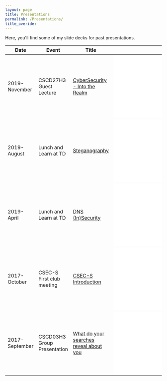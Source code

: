 ```yaml
---
layout: page
title: Presentations
permalink: /Presentations/
title_overide:
---
```


Here, you'll find some of my slide decks for past presentations.

| Date | Event | Title | Preview |
|---|---|---|---|
| 2019-November | CSCD27H3 Guest Lecture | [CyberSecurity - Into the Realm](./decks/D27_Guest_Lec.pdf) | <embed src="../decks/D27_Guest_Lec.pdf#page=2&zoom=28.55" width="400px" height="200px" frameBorder="0" /> |
| 2019-August   | Lunch and Learn at TD | [Steganography](./decks/LL_Steganography.pdf) | <embed src="../decks/LL_Steganography.pdf#page=3&zoom=28.55" width="400px" height="200px" frameBorder="0" /> |
| 2019-April    | Lunch and Learn at TD | [DNS (In)Security](./decks/LL_DNS_Security.pdf) | <embed src="../decks/LL_DNS_Security.pdf#page=1&zoom=28.55" width="400px" height="200px" frameBorder="0" /> |
| 2017-October  | CSEC-S First club meeting | [CSEC-S Introduction](./decks/CSEC-S_Intro.pdf) | <embed src="../decks/CSEC-S_Intro.pdf#page=1&zoom=28.55" width="400px" height="200px" frameBorder="0" /> |
| 2017-September| CSCD03H3 Group Presentation | [What do your searches reveal about you](./decks/SearchesReveal.pdf) | <embed src="../decks/SearchesReveal.pdf#page=1&zoom=36.55" width="400px" height="200px" frameBorder="0" /> |
